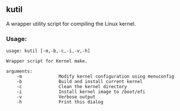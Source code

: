 ## kutil
A wrapper utility script for compiling the Linux kernel.

### Usage:
```
usage: kutil [-m,-b,-c,-i,-v,-h]

Wrapper script for Kernel make.

arguments:
    -m              Modify kernel configuration using menuconfig
    -b              Build and install current kernel
    -c              Clean the kernel directory
    -i              Install kernel image to /boot/efi
    -v              Verbose output
    -h              Print this dialog
```

